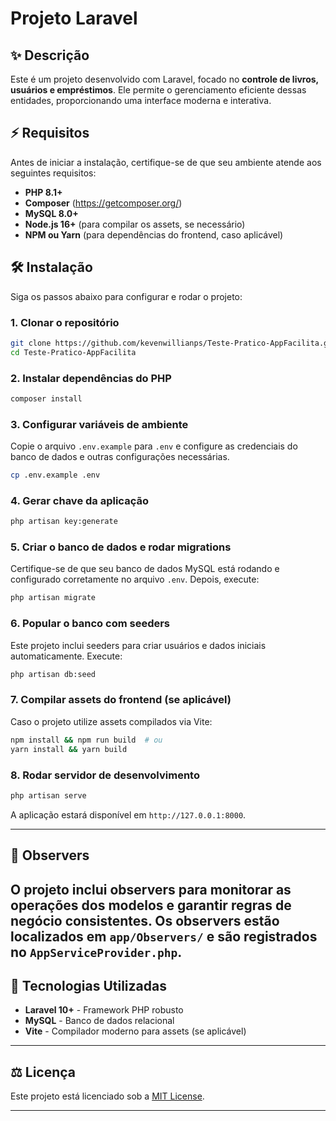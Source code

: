 # Projeto Laravel

## ✨ Descrição
Este é um projeto desenvolvido com Laravel, focado no **controle de livros, usuários e empréstimos**. Ele permite o gerenciamento eficiente dessas entidades, proporcionando uma interface moderna e interativa.

## ⚡ Requisitos
Antes de iniciar a instalação, certifique-se de que seu ambiente atende aos seguintes requisitos:

- **PHP 8.1+**
- **Composer** (https://getcomposer.org/)
- **MySQL 8.0+**
- **Node.js 16+** (para compilar os assets, se necessário)
- **NPM ou Yarn** (para dependências do frontend, caso aplicável)

## 🛠️ Instalação
Siga os passos abaixo para configurar e rodar o projeto:

### 1. Clonar o repositório
```sh
git clone https://github.com/kevenwillianps/Teste-Pratico-AppFacilita.git
cd Teste-Pratico-AppFacilita
```

### 2. Instalar dependências do PHP
```sh
composer install
```

### 3. Configurar variáveis de ambiente
Copie o arquivo `.env.example` para `.env` e configure as credenciais do banco de dados e outras configurações necessárias.
```sh
cp .env.example .env
```

### 4. Gerar chave da aplicação
```sh
php artisan key:generate
```

### 5. Criar o banco de dados e rodar migrations
Certifique-se de que seu banco de dados MySQL está rodando e configurado corretamente no arquivo `.env`. Depois, execute:
```sh
php artisan migrate
```

### 6. Popular o banco com seeders
Este projeto inclui seeders para criar usuários e dados iniciais automaticamente. Execute:
```sh
php artisan db:seed
```

### 7. Compilar assets do frontend (se aplicável)
Caso o projeto utilize assets compilados via Vite:
```sh
npm install && npm run build  # ou
yarn install && yarn build
```

### 8. Rodar servidor de desenvolvimento
```sh
php artisan serve
```
A aplicação estará disponível em `http://127.0.0.1:8000`.

---

## 📝 Observers
O projeto inclui **observers** para monitorar as operações dos modelos e garantir regras de negócio consistentes. 
Os observers estão localizados em `app/Observers/` e são registrados no `AppServiceProvider.php`.
---

## 💎 Tecnologias Utilizadas
- **Laravel 10+** - Framework PHP robusto
- **MySQL** - Banco de dados relacional
- **Vite** - Compilador moderno para assets (se aplicável)

---

## ⚖️ Licença
Este projeto está licenciado sob a [MIT License](LICENSE).

---
